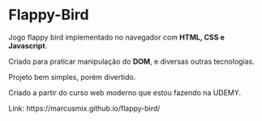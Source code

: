 # Flappy-Bird


<p>Jogo flappy bird implementado no navegador com <strong>HTML, CSS e Javascript</strong>. </p>
<p>Criado para praticar manipulação do <strong>DOM</strong>, e diversas outras tecnologias.</p>
<p>Projeto bem simples, porém divertido.</p>
<p>Criado a partir do curso web moderno que estou fazendo na UDEMY.</p>
<p>Link: https://marcusmix.github.io/flappy-bird/</p>
